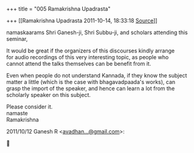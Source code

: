 +++
title = "005 Ramakrishna Upadrasta"

+++
[[Ramakrishna Upadrasta	2011-10-14, 18:33:18 [Source](https://groups.google.com/g/bvparishat/c/SqyQLM5zTPQ)]]



namaskaarams Shri Ganesh-ji, Shri Subbu-ji, and scholars attending this seminar,

It would be great if the organizers of this discourses kindly arrange  
for audio recordings of this very interesting topic, as people who  
cannot attend the talks themselves can be benefit from it.

Even when people do not understand Kannada, if they know the subject  
matter a little (which is the case with bhagavadpaada's works), can  
grasp the import of the speaker, and hence can learn a lot from the  
scholarly speaker on this subject.

Please consider it.  
namaste  
Ramakrishna

2011/10/12 Ganesh R \<[avadhan...@gmail.com]()\>:



